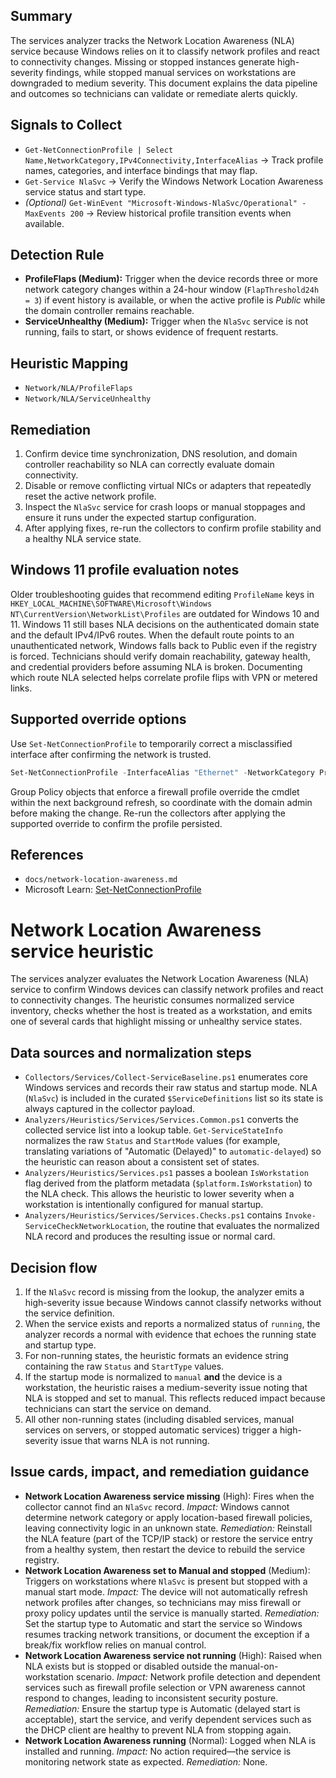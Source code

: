 ## Summary
The services analyzer tracks the Network Location Awareness (NLA) service because Windows relies on it to classify network profiles and react to connectivity changes. Missing or stopped instances generate high-severity findings, while stopped manual services on workstations are downgraded to medium severity. This document explains the data pipeline and outcomes so technicians can validate or remediate alerts quickly.

## Signals to Collect
- `Get-NetConnectionProfile | Select Name,NetworkCategory,IPv4Connectivity,InterfaceAlias` → Track profile names, categories, and interface bindings that may flap.
- `Get-Service NlaSvc` → Verify the Windows Network Location Awareness service status and start type.
- *(Optional)* `Get-WinEvent "Microsoft-Windows-NlaSvc/Operational" -MaxEvents 200` → Review historical profile transition events when available.

## Detection Rule
- **ProfileFlaps (Medium):** Trigger when the device records three or more network category changes within a 24-hour window (`FlapThreshold24h = 3`) if event history is available, or when the active profile is *Public* while the domain controller remains reachable.
- **ServiceUnhealthy (Medium):** Trigger when the `NlaSvc` service is not running, fails to start, or shows evidence of frequent restarts.

## Heuristic Mapping
- `Network/NLA/ProfileFlaps`
- `Network/NLA/ServiceUnhealthy`

## Remediation
1. Confirm device time synchronization, DNS resolution, and domain controller reachability so NLA can correctly evaluate domain connectivity.
2. Disable or remove conflicting virtual NICs or adapters that repeatedly reset the active network profile.
3. Inspect the `NlaSvc` service for crash loops or manual stoppages and ensure it runs under the expected startup configuration.
4. After applying fixes, re-run the collectors to confirm profile stability and a healthy NLA service state.

## Windows 11 profile evaluation notes
Older troubleshooting guides that recommend editing `ProfileName` keys in `HKEY_LOCAL_MACHINE\SOFTWARE\Microsoft\Windows NT\CurrentVersion\NetworkList\Profiles` are outdated for Windows 10 and 11.
Windows 11 still bases NLA decisions on the authenticated domain state and the default IPv4/IPv6 routes.
When the default route points to an unauthenticated network, Windows falls back to Public even if the registry is forced.
Technicians should verify domain reachability, gateway health, and credential providers before assuming NLA is broken.
Documenting which route NLA selected helps correlate profile flips with VPN or metered links.

## Supported override options
Use `Set-NetConnectionProfile` to temporarily correct a misclassified interface after confirming the network is trusted.
```powershell
Set-NetConnectionProfile -InterfaceAlias "Ethernet" -NetworkCategory Private
```
Group Policy objects that enforce a firewall profile override the cmdlet within the next background refresh, so coordinate with the domain admin before making the change.
Re-run the collectors after applying the supported override to confirm the profile persisted.

## References
- `docs/network-location-awareness.md`
- Microsoft Learn: [Set-NetConnectionProfile](https://learn.microsoft.com/powershell/module/netconnection/set-netconnectionprofile)

# Network Location Awareness service heuristic

The services analyzer evaluates the Network Location Awareness (NLA) service to confirm
Windows devices can classify network profiles and react to connectivity changes. The
heuristic consumes normalized service inventory, checks whether the host is treated as a
workstation, and emits one of several cards that highlight missing or unhealthy service
states.

## Data sources and normalization steps

- `Collectors/Services/Collect-ServiceBaseline.ps1` enumerates core Windows services and
  records their raw status and startup mode. NLA (`NlaSvc`) is included in the curated
  `$ServiceDefinitions` list so its state is always captured in the collector payload.
- `Analyzers/Heuristics/Services/Services.Common.ps1` converts the collected service list
  into a lookup table. `Get-ServiceStateInfo` normalizes the raw `Status` and `StartMode`
  values (for example, translating variations of "Automatic (Delayed)" to
  `automatic-delayed`) so the heuristic can reason about a consistent set of states.
- `Analyzers/Heuristics/Services.ps1` passes a boolean `IsWorkstation` flag derived from
  the platform metadata (`$platform.IsWorkstation`) to the NLA check. This allows the
  heuristic to lower severity when a workstation is intentionally configured for
  manual startup.
- `Analyzers/Heuristics/Services/Services.Checks.ps1` contains
  `Invoke-ServiceCheckNetworkLocation`, the routine that evaluates the normalized NLA
  record and produces the resulting issue or normal card.

## Decision flow

1. If the `NlaSvc` record is missing from the lookup, the analyzer emits a high-severity
   issue because Windows cannot classify networks without the service definition.
2. When the service exists and reports a normalized status of `running`, the analyzer
   records a normal with evidence that echoes the running state and startup type.
3. For non-running states, the heuristic formats an evidence string containing the raw
   `Status` and `StartType` values.
4. If the startup mode is normalized to `manual` **and** the device is a workstation,
   the heuristic raises a medium-severity issue noting that NLA is stopped and set to
   manual. This reflects reduced impact because technicians can start the service on
   demand.
5. All other non-running states (including disabled services, manual services on
   servers, or stopped automatic services) trigger a high-severity issue that warns NLA
   is not running.

## Issue cards, impact, and remediation guidance

- **Network Location Awareness service missing** (High): Fires when the collector cannot
  find an `NlaSvc` record. *Impact:* Windows cannot determine network category or apply
  location-based firewall policies, leaving connectivity logic in an unknown state.
  *Remediation:* Reinstall the NLA feature (part of the TCP/IP stack) or restore the
  service entry from a healthy system, then restart the device to rebuild the service
  registry.
- **Network Location Awareness set to Manual and stopped** (Medium): Triggers on
  workstations where `NlaSvc` is present but stopped with a manual start mode.
  *Impact:* The device will not automatically refresh network profiles after changes,
  so technicians may miss firewall or proxy policy updates until the service is
  manually started. *Remediation:* Set the startup type to Automatic and start the
  service so Windows resumes tracking network transitions, or document the exception if
  a break/fix workflow relies on manual control.
- **Network Location Awareness service not running** (High): Raised when NLA exists but
  is stopped or disabled outside the manual-on-workstation scenario. *Impact:* Network
  profile detection and dependent services such as firewall profile selection or VPN
  awareness cannot respond to changes, leading to inconsistent security posture.
  *Remediation:* Ensure the startup type is Automatic (delayed start is acceptable),
  start the service, and verify dependent services such as the DHCP client are healthy
  to prevent NLA from stopping again.
- **Network Location Awareness running** (Normal): Logged when NLA is installed and
  running. *Impact:* No action required—the service is monitoring network state as
  expected. *Remediation:* None.
